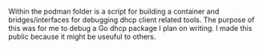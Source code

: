 Within the podman folder is a script for building a container and bridges/interfaces for debugging dhcp client related tools. The purpose of this was for me to debug a Go dhcp package I plan on writing. I made this public because it might be useuful to others.
